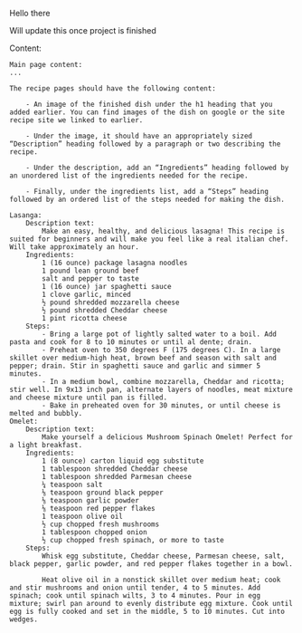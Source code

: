 Hello there

Will update this once project is finished

Content:

    Main page content:
    ...

    The recipe pages should have the following content:

        - An image of the finished dish under the h1 heading that you added earlier. You can find images of the dish on google or the site recipe site we linked to earlier.

        - Under the image, it should have an appropriately sized “Description” heading followed by a paragraph or two describing the recipe.

        - Under the description, add an “Ingredients” heading followed by an unordered list of the ingredients needed for the recipe.

        - Finally, under the ingredients list, add a “Steps” heading followed by an ordered list of the steps needed for making the dish.

    Lasanga:
        Description text:
            Make an easy, healthy, and delicious lasagna! This recipe is suited for beginners and will make you feel like a real italian chef. Will take approximately an hour.
        Ingredients:
            1 (16 ounce) package lasagna noodles
            1 pound lean ground beef
            salt and pepper to taste
            1 (16 ounce) jar spaghetti sauce
            1 clove garlic, minced
            ½ pound shredded mozzarella cheese
            ½ pound shredded Cheddar cheese
            1 pint ricotta cheese 
        Steps:
            - Bring a large pot of lightly salted water to a boil. Add pasta and cook for 8 to 10 minutes or until al dente; drain.
            - Preheat oven to 350 degrees F (175 degrees C). In a large skillet over medium-high heat, brown beef and season with salt and pepper; drain. Stir in spaghetti sauce and garlic and simmer 5 minutes.
            - In a medium bowl, combine mozzarella, Cheddar and ricotta; stir well. In 9x13 inch pan, alternate layers of noodles, meat mixture and cheese mixture until pan is filled.
            - Bake in preheated oven for 30 minutes, or until cheese is melted and bubbly.
    Omelet:
        Description text:
            Make yourself a delicious Mushroom Spinach Omelet! Perfect for a light breakfast.
        Ingredients:
            1 (8 ounce) carton liquid egg substitute
            1 tablespoon shredded Cheddar cheese
            1 tablespoon shredded Parmesan cheese
            ¼ teaspoon salt
            ⅛ teaspoon ground black pepper
            ⅛ teaspoon garlic powder
            ⅛ teaspoon red pepper flakes
            1 teaspoon olive oil
            ½ cup chopped fresh mushrooms
            1 tablespoon chopped onion
            ½ cup chopped fresh spinach, or more to taste
        Steps:
            Whisk egg substitute, Cheddar cheese, Parmesan cheese, salt, black pepper, garlic powder, and red pepper flakes together in a bowl.

            Heat olive oil in a nonstick skillet over medium heat; cook and stir mushrooms and onion until tender, 4 to 5 minutes. Add spinach; cook until spinach wilts, 3 to 4 minutes. Pour in egg mixture; swirl pan around to evenly distribute egg mixture. Cook until egg is fully cooked and set in the middle, 5 to 10 minutes. Cut into wedges.
